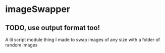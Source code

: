 # imageSwapper

## TODO, use output format too!
A lil script module thing I made to swap images of any size with a folder of random images
